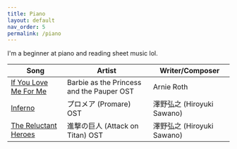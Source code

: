 ```yaml
---
title: Piano
layout: default
nav_order: 5
permalink: /piano
---
```


I'm a beginner at piano and reading sheet music lol.

| Song | Artist | Writer/Composer |
| ---- | ------ | --------------- |
| <a href="{{site.baseurl}}/pdf/piano_If_You_Love_Me_For_Me.pdf" target="_blank">If You Love Me For Me</a> <a href="https://www.youtube.com/watch?v=SMe10v_rRbo" target="_blank"><i class="fas fa-external-link-alt"></i></a> | Barbie as the Princess and the Pauper OST | Arnie Roth |
| <a href="{{site.baseurl}}/pdf/piano_Inferno.pdf" target="_blank">Inferno</a> <a href="https://www.youtube.com/watch?v=-eRd8akV9Mk&t=107s" target="_blank"><i class="fas fa-external-link-alt"></i></a> | プロメア (Promare) OST | 澤野弘之 (Hiroyuki Sawano) |
| <a href="{{site.baseurl}}/pdf/piano_The_Reluctant_Heroes.pdf" target="_blank">The Reluctant Heroes</a> <a href="https://www.youtube.com/watch?v=w1GK1nNi8Hk" target="_blank"><i class="fas fa-external-link-alt"></i></a> | 進撃の巨人 (Attack on Titan) OST | 澤野弘之 (Hiroyuki Sawano) |
